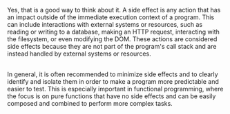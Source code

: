 Yes, that is a good way to think about it. A side effect is any action that has an impact outside of the immediate execution context of a program. This can include interactions with external systems or resources, such as reading or writing to a database, making an HTTP request, interacting with the filesystem, or even modifying the DOM. These actions are considered side effects because they are not part of the program's call stack and are instead handled by external systems or resources.

<br/>
In general, it is often recommended to minimize side effects and to clearly identify and isolate them in order to make a program more predictable and easier to test. This is especially important in functional programming, where the focus is on pure functions that have no side effects and can be easily composed and combined to perform more complex tasks.
